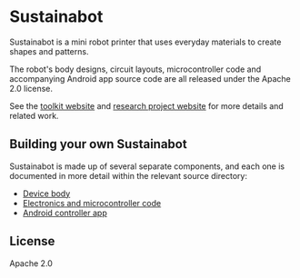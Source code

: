 # Sustainabot
Sustainabot is a mini robot printer that uses everyday materials to create shapes and patterns.

The robot's body designs, circuit layouts, microcontroller code and accompanying Android app source code are all released under the Apache 2.0 license.

See the [toolkit website](http://digitalinclusiontoolkit.org/) and [research project website](http://www.reshapingthefuture.org/) for more details and related work.

## Building your own Sustainabot
Sustainabot is made up of several separate components, and each one is documented in more detail within the relevant source directory:

* [Device body](sustainabot-device/body)
* [Electronics and microcontroller code](sustainabot-device/controller)
* [Android controller app](sustainabot-app)

## License
Apache 2.0
